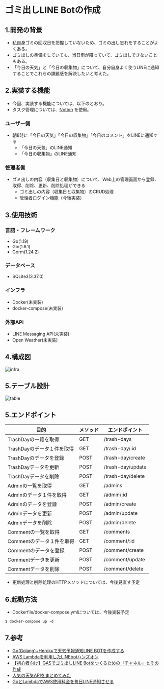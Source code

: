 # ゴミ出しLINE Botの作成

## 1.開発の背景
- 私自身ゴミの回収日を把握していないため、ゴミの出し忘れをすることがよくある。
- ゴミ出しの準備をしていても、当日雨が降っていて、ゴミ出しできないこともある。
- 「今日の天気」と「今日の収集物」について、自分自身よく使うLINEに通知することでこれらの課題感を解決したいと考えた。

## 2.実装する機能
- 今回、実装する機能については、以下のとおり。
- タスク管理については、[Notion](https://separate-decade-f0a.notion.site/382acc6839c348c9a10b9041d163b33c?v=1352c1b85d8544789e0ffad9c0e6524d) を使用。

### ユーザー側
- 朝8時に「今日の天気」「今日の収集物」「今日のコメント」をLINEに通知する
    - 「今日の天気」のLINE通知
    - 「今日の収集物」のLINE通知

### 管理者側
- ゴミ出しの内容（収集日と収集物）について、Web上の管理画面から登録、取得、削除、更新、削除処理ができる
    - ゴミ出しの内容（収集日と収集物）のCRUD処理
    - 管理者ログイン機能（今後実装）

## 3.使用技術
### 言語・フレームワーク
- Go(1.19)
- Gin(1.8.1)
- Gorm(1.24.2)

### データベース
- SQLite3(3.37.0)

### インフラ
- Docker(未実装)
- docker-compose(未実装)

### 外部API
- LINE Messaging API(未実装)
- Open Weather(未実装)

## 4.構成図
![infra](https://user-images.githubusercontent.com/24619682/206127178-5a89428a-1cd3-48e0-8fb3-79ea2feaf273.png)

## 5.テーブル設計
![table](https://user-images.githubusercontent.com/24619682/206127671-2926b827-69eb-4208-badb-3bb74b4810c3.png)

## 5.エンドポイント
| 目的                       | メソッド | エンドポイント    | 
| -------------------------- | -------- | ----------------- | 
| TrashDayの一覧を取得       | GET      | /trash-days       | 
| TrashDayのデータ１件を取得 | GET      | /trash-day/:id    | 
| TrashDayのデータを登録     | POST     | /trash-day/create | 
| TrashDayデータを更新       | POST     | /trash-day/update | 
| TrashDayデータを削除       | POST     | /trash-day/delete | 
| Adminの一覧を取得          | GET      | /admins           | 
| Adminのデータ１件を取得    | GET      | /admin/:id        | 
| Adminのデータを登録        | POST     | /admin/create     | 
| Adminデータを更新          | POST     | /admin/update     | 
| Adminデータを削除          | POST     | /admin/delete     | 
| Commentの一覧を取得        | GET      | /comments         | 
| Commentのデータ１件を取得  | GET      | /comment/:id      | 
| Commentのデータを登録      | POST     | /comment/create   | 
| Commentデータを更新        | POST     | /comment/update   | 
| Commentデータを削除        | POST     | /comment/delete   | 
- 更新処理と削除処理のHTTPメソッドについては、今後見直す予定

## 6.起動方法
- Dockerfile/docker-compose.ymlについては、今後実装予定
```
$ docker-compose up -d
```

## 7.参考
- [Go(Golang)+Herokuで天気予報通知LINE BOTを作成する](https://qiita.com/yuki_0920/items/cbdbd5220a6a8b4eef19)
- [AWS Lambdaを利用したLINEbotハンズオン](https://cloud5.jp/aws-lambda_line-api/)
- [【初心者向け】GASでゴミ出しLINE Botをつくるための「チャネル」とその作成](https://tonari-it.com/gas-line-bot-create-channel/)
- [人気の天気APIをまとめてみた](https://qiita.com/cnakano/items/ff3fd90f685f4ca363cc)
- [GoとLambdaでAWS使用料金を毎日LINE通知させる](https://qiita.com/yu9penguin/items/8657069a5d270d3c4c9c)